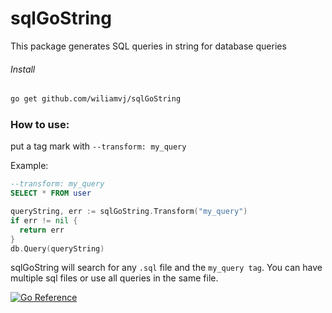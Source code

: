 # sqlGoString

This package generates SQL queries in string for database queries

###### Install
```sh
go get github.com/wiliamvj/sqlGoString
```

### How to use:
put a tag mark with ```--transform: my_query```

Example:
```sql
--transform: my_query
SELECT * FROM user
```

```go
queryString, err := sqlGoString.Transform("my_query")
if err != nil {
  return err
}
db.Query(queryString)
```
sqlGoString will search for any ```.sql``` file and the ```my_query tag```.
You can have multiple sql files or use all queries in the same file.

[![Go Reference](https://pkg.go.dev/badge/github.com/google/uuid.svg)](https://pkg.go.dev/github.com/wiliamvj/sqlGoString)
